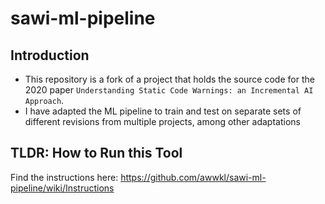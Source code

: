 # sawi-ml-pipeline
## Introduction
* This repository is a fork of a project that holds the source code for the 2020 paper `Understanding Static Code Warnings: an Incremental AI Approach`.
* I have adapted the ML pipeline to train and test on separate sets of different revisions from multiple projects, among other adaptations

## TLDR: How to Run this Tool
Find the instructions here: https://github.com/awwkl/sawi-ml-pipeline/wiki/Instructions
